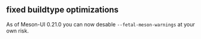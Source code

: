 ## fixed buildtype optimizations

As of Meson-UI 0.21.0 you can now desable `--fetal-meson-warnings` at
your own risk.
